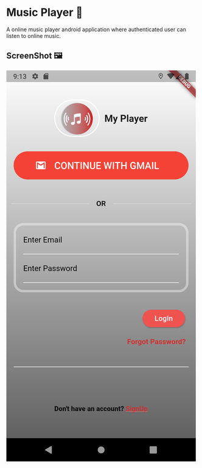 # Music Player :musical_note:

A online music player android application where authenticated user can listen to online music.

## ScreenShot :framed_picture:
<img src="./ss/1.png" title="Login Page">

